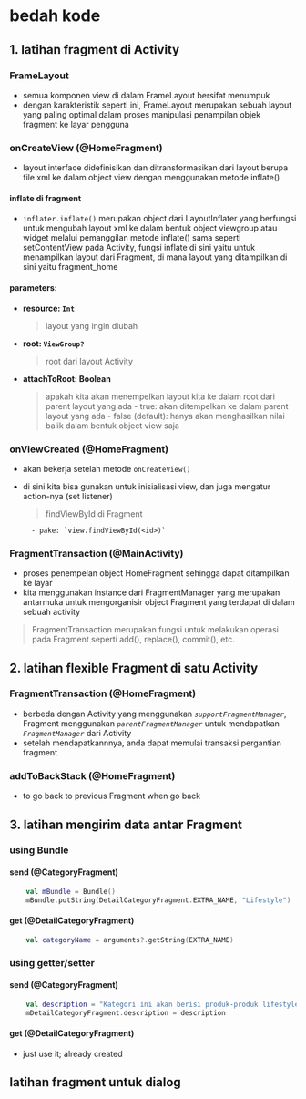 # bedah kode

## 1. latihan fragment di Activity

### FrameLayout

- semua komponen view di dalam FrameLayout bersifat menumpuk
- dengan karakteristik seperti ini, FrameLayout merupakan sebuah layout yang paling optimal dalam proses manipulasi penampilan objek fragment ke layar pengguna

### onCreateView (@HomeFragment)

- layout interface didefinisikan dan ditransformasikan dari layout berupa file xml ke dalam object view dengan menggunakan metode inflate()

#### inflate di fragment

- `inflater.inflate()` merupakan object dari LayoutInflater yang berfungsi untuk mengubah layout xml ke dalam bentuk object viewgroup atau widget melalui pemanggilan metode inflate()
  sama seperti setContentView pada Activity, fungsi inflate di sini yaitu untuk menampilkan layout dari Fragment, di mana layout yang ditampilkan di sini yaitu fragment_home

#### parameters:

- **resource: `Int`**

  > layout yang ingin diubah

- **root: `ViewGroup?`**

  > root dari layout Activity

- **attachToRoot: Boolean**
  > apakah kita akan menempelkan layout kita ke dalam root dari parent layout yang ada
        - true:   akan ditempelkan ke dalam parent layout yang ada
        - false (default):  hanya akan menghasilkan nilai balik dalam bentuk object view saja

### onViewCreated (@HomeFragment)

- akan bekerja setelah metode `onCreateView()`
- di sini kita bisa gunakan untuk inisialisasi view, dan juga mengatur action-nya (set listener)

  > findViewById di Fragment

        - pake: `view.findViewById(<id>)`

### FragmentTransaction (@MainActivity)

- proses penempelan object HomeFragment sehingga dapat ditampilkan ke layar
- kita menggunakan instance dari FragmentManager yang merupakan antarmuka untuk mengorganisir object Fragment yang terdapat di dalam sebuah activity

> FragmentTransaction merupakan fungsi untuk melakukan operasi pada Fragment seperti add(), replace(), commit(), etc.

## 2. latihan flexible Fragment di satu Activity

### FragmentTransaction (@HomeFragment)

- berbeda dengan Activity yang menggunakan _`supportFragmentManager`_, Fragment menggunakan _`parentFragmentManager`_ untuk mendapatkan _`FragmentManager`_ dari Activity
- setelah mendapatkannnya, anda dapat memulai transaksi pergantian fragment

### addToBackStack (@HomeFragment)

- to go back to previous Fragment when go back

## 3. latihan mengirim data antar Fragment

### using Bundle

#### send (@CategoryFragment)

```kotlin
    val mBundle = Bundle()
    mBundle.putString(DetailCategoryFragment.EXTRA_NAME, "Lifestyle")
```

#### get (@DetailCategoryFragment)

```kotlin
    val categoryName = arguments?.getString(EXTRA_NAME)
```

### using getter/setter

#### send (@CategoryFragment)

```kotlin
    val description = "Kategori ini akan berisi produk-produk lifestyle"
    mDetailCategoryFragment.description = description
```

#### get (@DetailCategoryFragment)

- just use it; already created

## latihan fragment untuk dialog
